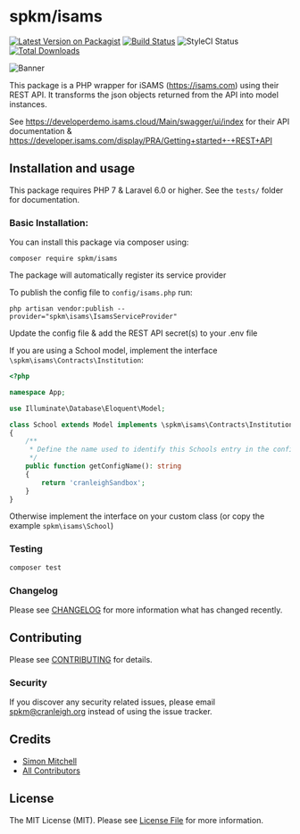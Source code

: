 # spkm/isams
[![Latest Version on Packagist](https://img.shields.io/packagist/v/spkm/isams.svg?style=flat-square)](https://packagist.org/packages/spkm/isams)
[![Build Status](https://img.shields.io/travis/spkm/isams/master.svg?style=flat-square)](https://travis-ci.org/spkm/isams)
![StyleCI Status](https://github.styleci.io/repos/144165171/shield)
[![Total Downloads](https://img.shields.io/packagist/dt/spkm/isams.svg?style=flat-square)](https://packagist.org/packages/spkm/isams)

![Banner](https://banners.beyondco.de/ISAMS%20PHP.png?theme=light&packageName=spkm%2Fisams&pattern=charlieBrown&style=style_1&description=A+Laravel+wrapper+for+the+ISAMS+REST+API&md=1&showWatermark=0&fontSize=175px&images=code)

This package is a PHP wrapper for iSAMS (https://isams.com) using their REST API. It transforms the json 
objects returned from the API into model instances.

See https://developerdemo.isams.cloud/Main/swagger/ui/index for their API documentation & https://developer.isams.com/display/PRA/Getting+started+-+REST+API 

## Installation and usage
This package requires PHP 7 & Laravel 6.0 or higher. See the `tests/` folder for documentation. 

### Basic Installation:
You can install this package via composer using:
```
composer require spkm/isams
```

The package will automatically register its service provider

To publish the config file to `config/isams.php` run:
```
php artisan vendor:publish --provider="spkm\isams\IsamsServiceProvider"
```

Update the config file & add the REST API secret(s) to your .env file

If you are using a School model, implement the interface `\spkm\isams\Contracts\Institution`:
```php
<?php

namespace App;

use Illuminate\Database\Eloquent\Model;

class School extends Model implements \spkm\isams\Contracts\Institution
{
    /**
     * Define the name used to identify this Schools entry in the config
     */
    public function getConfigName(): string
    {
        return 'cranleighSandbox';
    }
}


``` 
Otherwise implement the interface on your custom class (or copy the example `spkm\isams\School`)

### Testing

``` bash
composer test
```

### Changelog

Please see [CHANGELOG](CHANGELOG.md) for more information what has changed recently.

## Contributing

Please see [CONTRIBUTING](CONTRIBUTING.md) for details.

### Security

If you discover any security related issues, please email spkm@cranleigh.org instead of using the issue tracker.

## Credits

- [Simon Mitchell](https://github.com/spkm)
- [All Contributors](../../contributors)

## License

The MIT License (MIT). Please see [License File](LICENSE.md) for more information.
  
